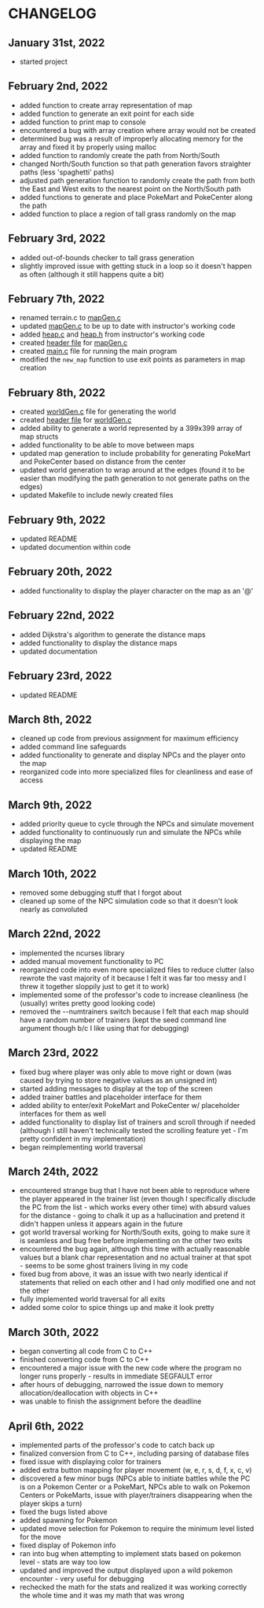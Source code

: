 # CHANGELOG

## January 31st, 2022
- started project

## February 2nd, 2022
- added function to create array representation of map
- added function to generate an exit point for each side
- added function to print map to console
- encountered a bug with array creation where array would not be created
- determined bug was a result of improperly allocating memory for the array and fixed it by properly using malloc
- added function to randomly create the path from North/South
- changed North/South function so that path generation favors straighter paths (less 'spaghetti' paths)
- adjusted path generation function to randomly create the path from both the East and West exits to the nearest point on the North/South path
- added functions to generate and place PokeMart and PokeCenter along the path
- added function to place a region of tall grass randomly on the map

## February 3rd, 2022
- added out-of-bounds checker to tall grass generation
- slightly improved issue with getting stuck in a loop so it doesn't happen as often (although it still happens quite a bit)

## February 7th, 2022
- renamed terrain.c to [mapGen.c](mapGen.c)
- updated [mapGen.c](mapGen.c) to be up to date with instructor's working code
- added [heap.c](heap.c) and [heap.h](heap.h) from instructor's working code
- created [header file](mapGen.h) for [mapGen.c](mapGen.c)
- created [main.c](main.c) file for running the main program
- modified the `new_map` function to use exit points as parameters in map creation

## February 8th, 2022
- created [worldGen.c](worldGen.c) file for generating the world
- created [header file](worldGen.h) for [worldGen.c](worldGen.c)
- added ability to generate a world represented by a 399x399 array of map structs
- added functionality to be able to move between maps
- updated map generation to include probability for generating PokeMart and PokeCenter based on distance from the center
- updated world generation to wrap around at the edges (found it to be easier than modifying the path generation to not generate paths on the edges)
- updated Makefile to include newly created files

## February 9th, 2022
- updated README
- updated documention within code

## February 20th, 2022
- added functionality to display the player character on the map as an '@'

## February 22nd, 2022
- added Dijkstra's algorithm to generate the distance maps
- added functionality to display the distance maps
- updated documentation

## February 23rd, 2022
- updated README

## March 8th, 2022
- cleaned up code from previous assignment for maximum efficiency
- added command line safeguards
- added functionality to generate and display NPCs and the player onto the map
- reorganized code into more specialized files for cleanliness and ease of access

## March 9th, 2022
- added priority queue to cycle through the NPCs and simulate movement
- added functionality to continuously run and simulate the NPCs while displaying the map
- updated README

## March 10th, 2022
- removed some debugging stuff that I forgot about
- cleaned up some of the NPC simulation code so that it doesn't look nearly as convoluted

## March 22nd, 2022
- implemented the ncurses library
- added manual movement functionality to PC
- reorganized code into even more specialized files to reduce clutter (also rewrote the vast majority of it because I felt it was far too messy and I threw it together sloppily just to get it to work)
- implemented some of the professor's code to increase cleanliness (he (usually) writes pretty good looking code)
- removed the --numtrainers switch because I felt that each map should have a random number of trainers (kept the seed command line argument though b/c I like using that for debugging)

## March 23rd, 2022
- fixed bug where player was only able to move right or down (was caused by trying to store negative values as an unsigned int)
- started adding messages to display at the top of the screen
- added trainer battles and placeholder interface for them
- added ability to enter/exit PokeMart and PokeCenter w/ placeholder interfaces for them as well
- added functionality to display list of trainers and scroll through if needed (although I still haven't technically tested the scrolling feature yet - I'm pretty confident in my implementation)
- began reimplementing world traversal

## March 24th, 2022
- encountered strange bug that I have not been able to reproduce where the player appeared in the trainer list (even though I specifically disclude the PC from the list - which works every other time) with absurd values for the distance - going to chalk it up as a hallucination and pretend it didn't happen unless it appears again in the future
- got world traversal working for North/South exits, going to make sure it is seamless and bug free before implementing on the other two exits
- encountered the bug again, although this time with actually reasonable values but a blank char representation and no actual trainer at that spot - seems to be some ghost trainers living in my code
- fixed bug from above, it was an issue with two nearly identical if statements that relied on each other and I had only modified one and not the other
- fully implemented world traversal for all exits
- added some color to spice things up and make it look pretty

## March 30th, 2022
- began converting all code from C to C++
- finished converting code from C to C++
- encountered a major issue with the new code where the program no longer runs properly - results in immediate SEGFAULT error
- after hours of debugging, narrowed the issue down to memory allocation/deallocation with objects in C++
- was unable to finish the assignment before the deadline

## April 6th, 2022
- implemented parts of the professor's code to catch back up
- finalized conversion from C to C++, including parsing of database files
- fixed issue with displaying color for trainers
- added extra button mapping for player movement (w, e, r, s, d, f, x, c, v)
- discovered a few minor bugs (NPCs able to initiate battles while the PC is on a Pokemon Center or a PokeMart, NPCs able to walk on Pokemon Centers or PokeMarts, issue with player/trainers disappearing when the player skips a turn)
- fixed the bugs listed above
- added spawning for Pokemon
- updated move selection for Pokemon to require the minimum level listed for the move
- fixed display of Pokemon info
- ran into bug when attempting to implement stats based on pokemon level - stats are way too low
- updated and improved the output displayed upon a wild pokemon encounter - very useful for debugging
- rechecked the math for the stats and realized it was working correctly the whole time and it was my math that was wrong